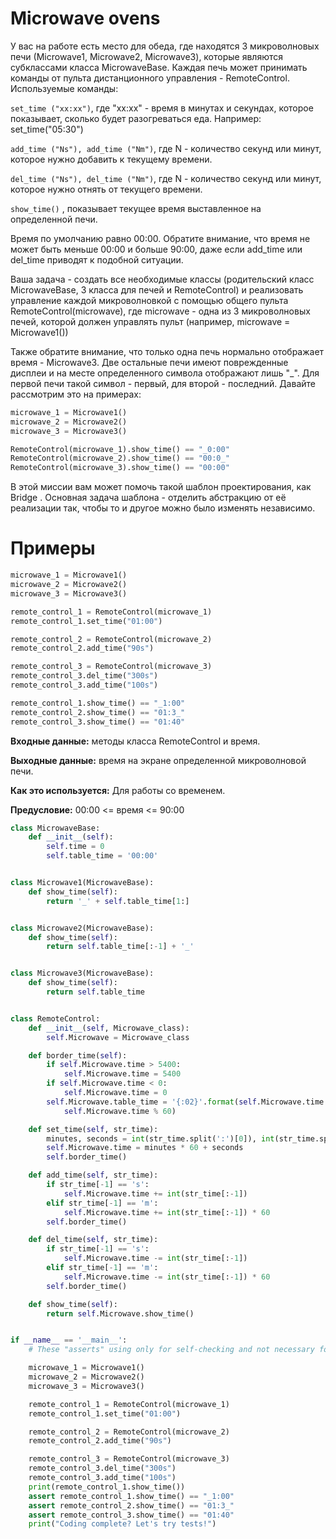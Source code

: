 # Microwave ovens

У вас на работе есть место для обеда, где находятся 3 микроволновых печи (Мicrowave1, Мicrowave2, Мicrowave3), которые
являются субклассами класса MicrowaveBase. Каждая печь может принимать команды от пульта дистанционного управления -
RemoteControl. Используемые команды:

```set_time ("xx:xx")```, где "xx:xx" - время в минутах и секундах, которое показывает, сколько будет разогреваться еда.
Например: set_time("05:30")

```add_time ("Ns"), add_time ("Nm")```, где N - количество секунд или минут, которое нужно добавить к текущему времени.

```del_time ("Ns"), del_time ("Nm")```, где N - количество секунд или минут, которое нужно отнять от текущего времени.

```show_time()``` , показывает текущее время выставленное на определенной печи.

Время по умолчанию равно 00:00. Обратите внимание, что время не может быть меньше 00:00 и больше 90:00, даже если
add_time или del_time приводят к подобной ситуации.

Ваша задача - создать все необходимые классы (родительский класс MicrowaveBase, 3 класса для печей и RemoteControl) и
реализовать управление каждой микроволновкой с помощью общего пульта RemoteControl(microwave), где microwave - одна из 3
микроволновых печей, которой должен управлять пульт (например, microwave = Microwave1())

Также обратите внимание, что только одна печь нормально отображает время - Microwave3. Две остальные печи имеют
поврежденные дисплеи и на месте определенного символа отображают лишь "_". Для первой печи такой символ - первый, для
второй - последний. Давайте рассмотрим это на примерах:

```python
microwave_1 = Microwave1()
microwave_2 = Microwave2()
microwave_3 = Microwave3()

RemoteControl(microwave_1).show_time() == "_0:00"
RemoteControl(microwave_2).show_time() == "00:0_"
RemoteControl(microwave_3).show_time() == "00:00"
```

В этой миссии вам может помочь такой шаблон проектирования, как Bridge . Основная задача шаблона - отделить абстракцию
от её реализации так, чтобы то и другое можно было изменять независимо.

# Примеры

```python
microwave_1 = Microwave1()
microwave_2 = Microwave2()
microwave_3 = Microwave3()

remote_control_1 = RemoteControl(microwave_1)
remote_control_1.set_time("01:00")

remote_control_2 = RemoteControl(microwave_2)
remote_control_2.add_time("90s")

remote_control_3 = RemoteControl(microwave_3)
remote_control_3.del_time("300s")
remote_control_3.add_time("100s")

remote_control_1.show_time() == "_1:00"
remote_control_2.show_time() == "01:3_"
remote_control_3.show_time() == "01:40"
```

**Входные данные:** методы класса RemoteControl и время.

**Выходные данные:** время на экране определенной микроволновой печи.

**Как это используется:** Для работы со временем.

**Предусловие:** 00:00 <= время <= 90:00

```python
class MicrowaveBase:
    def __init__(self):
        self.time = 0
        self.table_time = '00:00'


class Microwave1(MicrowaveBase):
    def show_time(self):
        return '_' + self.table_time[1:]


class Microwave2(MicrowaveBase):
    def show_time(self):
        return self.table_time[:-1] + '_'


class Microwave3(MicrowaveBase):
    def show_time(self):
        return self.table_time


class RemoteControl:
    def __init__(self, Microwave_class):
        self.Microwave = Microwave_class

    def border_time(self):
        if self.Microwave.time > 5400:
            self.Microwave.time = 5400
        if self.Microwave.time < 0:
            self.Microwave.time = 0
        self.Microwave.table_time = '{:02}'.format(self.Microwave.time // 60) + ":" + '{:02}'.format(
            self.Microwave.time % 60)

    def set_time(self, str_time):
        minutes, seconds = int(str_time.split(':')[0]), int(str_time.split(':')[1])
        self.Microwave.time = minutes * 60 + seconds
        self.border_time()

    def add_time(self, str_time):
        if str_time[-1] == 's':
            self.Microwave.time += int(str_time[:-1])
        elif str_time[-1] == 'm':
            self.Microwave.time += int(str_time[:-1]) * 60
        self.border_time()

    def del_time(self, str_time):
        if str_time[-1] == 's':
            self.Microwave.time -= int(str_time[:-1])
        elif str_time[-1] == 'm':
            self.Microwave.time -= int(str_time[:-1]) * 60
        self.border_time()

    def show_time(self):
        return self.Microwave.show_time()


if __name__ == '__main__':
    # These "asserts" using only for self-checking and not necessary for auto-testing

    microwave_1 = Microwave1()
    microwave_2 = Microwave2()
    microwave_3 = Microwave3()

    remote_control_1 = RemoteControl(microwave_1)
    remote_control_1.set_time("01:00")

    remote_control_2 = RemoteControl(microwave_2)
    remote_control_2.add_time("90s")

    remote_control_3 = RemoteControl(microwave_3)
    remote_control_3.del_time("300s")
    remote_control_3.add_time("100s")
    print(remote_control_1.show_time())
    assert remote_control_1.show_time() == "_1:00"
    assert remote_control_2.show_time() == "01:3_"
    assert remote_control_3.show_time() == "01:40"
    print("Coding complete? Let's try tests!")


```